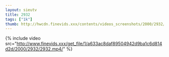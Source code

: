 ```yaml
--- 
layout: sieutv
title: 2932
tags: ["1k"]
thumb: http://hwcdn.finevids.xxx/contents/videos_screenshots/2000/2932/preview.mp4.jpg
---
```

{% include video src="http://www.finevids.xxx/get_file/1/a633ac8daf89504942d9ba1c6d814d2d/2000/2932/2932.mp4/" %} 
